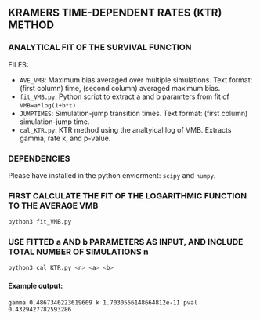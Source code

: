 ## KRAMERS TIME-DEPENDENT RATES (KTR) METHOD
### ANALYTICAL FIT OF THE SURVIVAL FUNCTION

FILES:
* `AVE_VMB`: Maximum bias averaged over multiple simulations. Text format: (first column) time, (second column) averaged maximum bias.
* `fit_VMB.py`: Python script to extract a and b paramters from fit of `VMB=a*log(1+b*t)`
* `JUMPTIMES`: Simulation-jump transition times. Text format: (first column) simulation-jump time.
* `cal_KTR.py`: KTR method using the analtyical log of VMB. Extracts gamma, rate k, and p-value.

### DEPENDENCIES

Please have installed in the python enviorment: `scipy` and `numpy`.

### FIRST CALCULATE THE FIT OF THE LOGARITHMIC FUNCTION TO THE AVERAGE VMB

```bash
python3 fit_VMB.py
```

### USE FITTED a AND b PARAMETERS AS INPUT, AND INCLUDE TOTAL NUMBER OF SIMULATIONS n

```bash
python3 cal_KTR.py <n> <a> <b>
```

#### Example output:

```
gamma 0.4867346223619609 k 1.7030556148664812e-11 pval 0.4329427782593286
```

